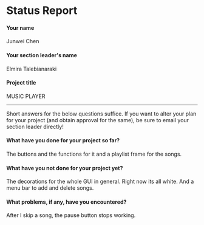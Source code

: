 # Status Report

#### Your name

Junwei Chen

#### Your section leader's name

Elmira Talebianaraki

#### Project title

MUSIC PLAYER

***

Short answers for the below questions suffice. If you want to alter your plan for your project (and obtain approval for the same), be sure to email your section leader directly!

#### What have you done for your project so far?

The buttons and the functions for it and a playlist frame for the songs.

#### What have you not done for your project yet?
The decorations for the whole GUI in general. Right now its all white. And a menu bar to add and delete songs.


#### What problems, if any, have you encountered?

After I skip a song, the pause button stops working.

